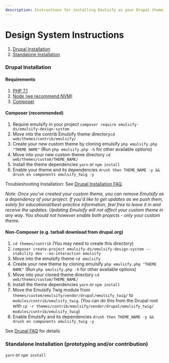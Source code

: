 ```yaml
---
description: Instructions for installing Emulsify as your Drupal theme
---
```


# Design System Instructions

1. [Drupal Installation](https://fourkitchens.gitbook.io/emulsify-design-system/installation/drupal-installation#drupal-installation)
2. [Standalone Installation](https://fourkitchens.gitbook.io/emulsify-design-system/installation/drupal-installation#standalone-installation-prototyping-and-or-contribution)

### Drupal Installation

#### Requirements

1. [PHP 7.1](http://www.php.net/)
2. [Node \(we recommend NVM\)](https://github.com/creationix/nvm)
3. [Composer](https://getcomposer.org/)

#### Composer \(recommended\)

1. Require emulsify in your project `composer require emulsify-ds/emulsify-design-system`
2. Move into the contrib Emulsify theme directory`cd web/themes/contrib/emulsify/`
3. Create your new custom theme by cloning emulsify `php emulsify.php "THEME NAME"` \(Run `php emulsify.php -h` for other available options\)
4. Move into your new custom theme directory `cd web/themes/custom/THEME_NAME/`
5. Install the theme dependencies `yarn` or `npm install`
6. Enable your theme and its dependencies `drush then THEME_NAME -y && drush en components emulsify_twig -y`

Troubleshooting Installation: See [Drupal Installation FAQ](https://fourkitchens.gitbook.io/emulsify-design-system/help/drupal-faq).

_Note: Once you've created your custom theme, you can remove Emulsify as a dependency of your project. If you'd like to get updates as we push them, solely for educational/best-practice information, feel free to leave it in and receive the updates. Updating Emulsify will not affect your custom theme in any way. You should not however enable both projects - only your custom theme._

#### Non-Composer \(e.g. tarball download from drupal.org\)

1. `cd themes/contrib` \(You may need to create this directory\)
2. `composer create-project emulsify-ds/emulsify-design-system --stability dev --no-interaction emulsify`
3. Move into the emulsify theme `cd emulsify`
4. Create your new theme by cloning emulsify `php emulsify.php "THEME NAME"` \(Run `php emulsify.php -h` for other available options\)
5. Move into your cloned theme directory `cd web/themes/custom/THEME_NAME/`
6. Install the theme dependencies `yarn` or `npm install`
7. Move the Emulsify Twig module from `themes/custom/emulsify/vendor/drupal/emulsify_twig/` to `modules/contrib/emulsify_twig`. \(You can do this from the Drupal root with `cp -r themes/contrib/emulsify/vendor/drupal/emulsify_twig/ modules/contrib/emulsify_twig`\)
8. Enable Emulsify and its dependencies `drush then THEME_NAME -y && drush en components emulsify_twig -y`

See [Drupal FAQ](https://fourkitchens.gitbook.io/emulsify-design-system/help/drupal-faq) for details

### Standalone Installation \(prototyping and/or contribution\)

`yarn` or `npm install`

